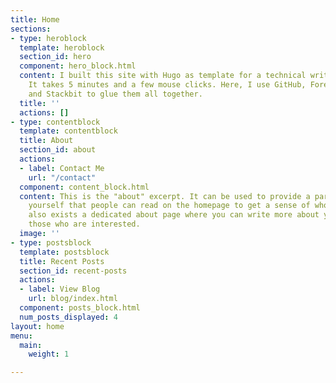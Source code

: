 ```yaml
---
title: Home
sections:
- type: heroblock
  template: heroblock
  section_id: hero
  component: hero_block.html
  content: I built this site with Hugo as template for a technical writer's blog.
    It takes 5 minutes and a few mouse clicks. Here, I use GitHub, Forestry, Netlify,
    and Stackbit to glue them all together.
  title: ''
  actions: []
- type: contentblock
  template: contentblock
  title: About
  section_id: about
  actions:
  - label: Contact Me
    url: "/contact"
  component: content_block.html
  content: This is the "about" excerpt. It can be used to provide a paragraph about
    yourself that people can read on the homepage to get a sense of who you are. There
    also exists a dedicated about page where you can write more about yourself for
    those who are interested.
  image: ''
- type: postsblock
  template: postsblock
  title: Recent Posts
  section_id: recent-posts
  actions:
  - label: View Blog
    url: blog/index.html
  component: posts_block.html
  num_posts_displayed: 4
layout: home
menu:
  main:
    weight: 1

---
```

